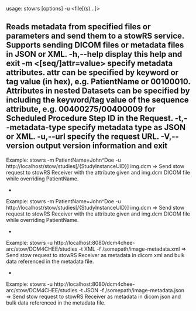 usage: stowrs [options]  -u <stowURL> <file[(s)...]>

Reads metadata from specified files or parameters and send them to a
stowRS service. Supports sending DICOM files or metadata files in JSON or XML.
 -h,--help                  display this help and exit
 -m <[seq/]attr=value>      specify metadata attributes. attr can be
                            specified by keyword or tag value (in hex),
                            e.g. PatientName or 00100010. Attributes in
                            nested Datasets can be specified by including
                            the keyword/tag value of the sequence
                            attribute, e.g. 00400275/00400009 for
                            Scheduled Procedure Step ID in the Request.
 -t,--metadata-type <arg>   specify metadata type as JSON or XML.
 -u,--url <arg>             specify the request URL.
 -V,--version               output version information and exit
-
Example: stowrs -m PatientName=John^Doe -u
http://localhost/stow/studies[/{StudyInstanceUID}] img.dcm
=> Send stow request to stowRS Receiver with the attribute given and
img.dcm DICOM file while overriding PatientName.

-
Example: stowrs -m PatientName=John^Doe -u
http://localhost/stow/studies[/{StudyInstanceUID}] img.dcm
=> Send stow request to stowRS Receiver with the attribute given and
img.dcm DICOM file while overriding PatientName.

-
Example: stowrs -u http://localhost:8080/dcm4chee-arc/stow/DCM4CHEE/studies
 -t XML -f /somepath/image-metadata.xml
=> Send stow request to stowRS Receiver as metadata in dicom xml and 
bulk data referenced in the metadata file.

-
Example: stowrs -u http://localhost:8080/dcm4chee-arc/stow/DCM4CHEE/studies
 -t JSON -f /somepath/image-metadata.json
=> Send stow request to stowRS Receiver as metadata in dicom json and 
bulk data referenced in the metadata file.
